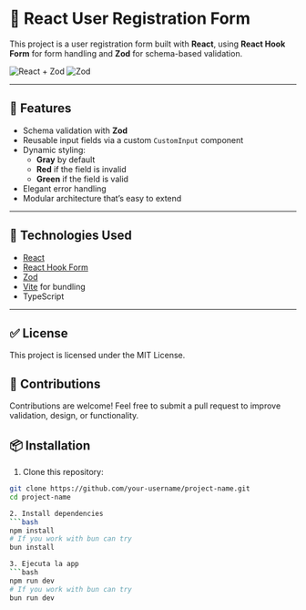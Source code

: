 # 📝 React User Registration Form

This project is a user registration form built with **React**, using **React Hook Form** for form handling and **Zod** for schema-based validation.

![React + Zod](https://img.shields.io/badge/React-Hook--Form-blue?style=flat-square&logo=react) ![Zod](https://img.shields.io/badge/Zod-Type%20Validation-brightgreen?style=flat-square)

---

## 🎯 Features

- Schema validation with **Zod**
- Reusable input fields via a custom `CustomInput` component
- Dynamic styling:
  - **Gray** by default
  - **Red** if the field is invalid
  - **Green** if the field is valid
- Elegant error handling
- Modular architecture that’s easy to extend

---

## 🧪 Technologies Used

- [React](https://reactjs.org/)
- [React Hook Form](https://react-hook-form.com/)
- [Zod](https://zod.dev/)
- [Vite](https://vitejs.dev/) for bundling
- TypeScript

---

##  ✅ License
This project is licensed under the MIT License.

##  🤝 Contributions
Contributions are welcome! Feel free to submit a pull request to improve validation, design, or functionality.

## 📦 Installation

1. Clone this repository:

```bash
git clone https://github.com/your-username/project-name.git
cd project-name

2. Install dependencies
```bash
npm install
# If you work with bun can try
bun install

3. Ejecuta la app
```bash
npm run dev
# If you work with bun can try
bun run dev
